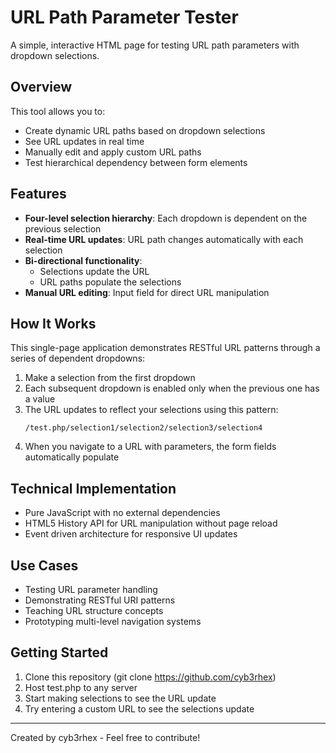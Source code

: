 # URL Path Parameter Tester

A simple, interactive HTML page for testing URL path parameters with dropdown selections.


## Overview

This tool allows you to:

- Create dynamic URL paths based on dropdown selections
- See URL updates in real time 
- Manually edit and apply custom URL paths
- Test hierarchical dependency between form elements

## Features

- **Four-level selection hierarchy**: Each dropdown is dependent on the previous selection
- **Real-time URL updates**: URL path changes automatically with each selection
- **Bi-directional functionality**: 
  - Selections update the URL
  - URL paths populate the selections
- **Manual URL editing**: Input field for direct URL manipulation

## How It Works

This single-page application demonstrates RESTful URL patterns through a series of dependent dropdowns:

1. Make a selection from the first dropdown
2. Each subsequent dropdown is enabled only when the previous one has a value
3. The URL updates to reflect your selections using this pattern:
   ```
   /test.php/selection1/selection2/selection3/selection4
   ```
4. When you navigate to a URL with parameters, the form fields automatically populate

## Technical Implementation

- Pure JavaScript with no external dependencies
- HTML5 History API for URL manipulation without page reload
- Event driven architecture for responsive UI updates

## Use Cases

- Testing URL parameter handling
- Demonstrating RESTful URI patterns
- Teaching URL structure concepts
- Prototyping multi-level navigation systems

## Getting Started

1. Clone this repository (git clone https://github.com/cyb3rhex)
2. Host test.php to any server
3. Start making selections to see the URL update
4. Try entering a custom URL to see the selections update


---

Created by cyb3rhex - Feel free to contribute!